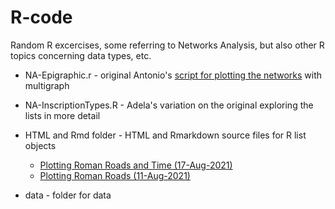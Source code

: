 # R-code
Random R excercises, some referring to Networks Analysis, but also other R topics concerning data types, etc.

* NA-Epigraphic.r - original Antonio's [script for plotting the networks](https://mplex.github.io/cedhar/EpigraphicNetwork.html) with multigraph

* NA-InscriptionTypes.R - Adela's variation on the original exploring the lists in more detail

* HTML and Rmd folder - HTML and Rmarkdown source files for R list objects
  - [Plotting Roman Roads and Time (17-Aug-2021)](https://htmlpreview.github.io/?https://github.com/sdam-au/R_code/blob/master/HTML/Plotting%20Roman%20Roads%20and%20Time.html)
  - [Plotting Roman Roads (11-Aug-2021)](https://htmlpreview.github.io/?https://github.com/sdam-au/R_code/blob/master/HTML/Plotting%20Roman%20Roads.html)

* data - folder for data

